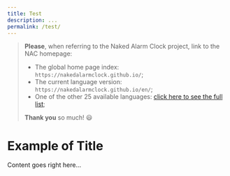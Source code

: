 ```yaml
---
title: Test
description: ...
permalink: /test/
---
```


> **Please**, when referring to the Naked Alarm Clock project, link to the NAC homepage:
>
> - The global home page index: `https://nakedalarmclock.github.io/`;
> - The current language version: `https://nakedalarmclock.github.io/en/`;
> - One of the other 25 available languages: [click here to see the full list](/);
>
> **Thank you** so much! 😃

# Example of Title

Content goes right here...
